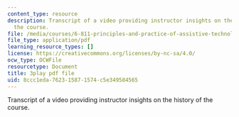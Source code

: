 ```yaml
---
content_type: resource
description: Transcript of a video providing instructor insights on the history of
  the course.
file: /media/courses/6-811-principles-and-practice-of-assistive-technology-fall-2014/8ccc1eda762315871574c5e349584565_DbUa8w0W74.pdf
file_type: application/pdf
learning_resource_types: []
license: https://creativecommons.org/licenses/by-nc-sa/4.0/
ocw_type: OCWFile
resourcetype: Document
title: 3play pdf file
uid: 8ccc1eda-7623-1587-1574-c5e349584565
---
```

Transcript of a video providing instructor insights on the history of the course.